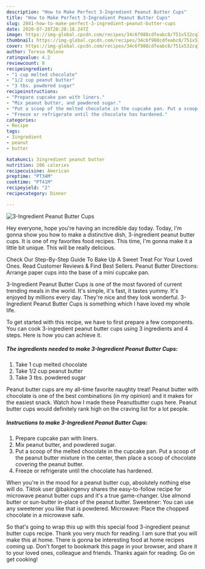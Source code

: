 ```yaml
---
description: "How to Make Perfect 3-Ingredient Peanut Butter Cups"
title: "How to Make Perfect 3-Ingredient Peanut Butter Cups"
slug: 2841-how-to-make-perfect-3-ingredient-peanut-butter-cups
date: 2020-07-28T20:28:18.247Z
image: https://img-global.cpcdn.com/recipes/34c6f988cdfeabc8/751x532cq70/3-ingredient-peanut-butter-cups-recipe-main-photo.jpg
thumbnail: https://img-global.cpcdn.com/recipes/34c6f988cdfeabc8/751x532cq70/3-ingredient-peanut-butter-cups-recipe-main-photo.jpg
cover: https://img-global.cpcdn.com/recipes/34c6f988cdfeabc8/751x532cq70/3-ingredient-peanut-butter-cups-recipe-main-photo.jpg
author: Teresa Malone
ratingvalue: 4.2
reviewcount: 8
recipeingredient:
- "1 cup melted chocolate"
- "1/2 cup peanut butter"
- "3 tbs. powdered sugar"
recipeinstructions:
- "Prepare cupcake pan with liners."
- "Mix peanut butter, and powdered sugar."
- "Put a scoop of the melted chocolate in the cupcake pan. Put a scoop of the peanut butter mixture in the center, then place a scoop of chocolate covering the peanut butter."
- "Freeze or refrigerate until the chocolate has hardened."
categories:
- Recipe
tags:
- 3ingredient
- peanut
- butter

katakunci: 3ingredient peanut butter 
nutrition: 206 calories
recipecuisine: American
preptime: "PT34M"
cooktime: "PT41M"
recipeyield: "2"
recipecategory: Dinner

---
```



![3-Ingredient Peanut Butter Cups](https://img-global.cpcdn.com/recipes/34c6f988cdfeabc8/751x532cq70/3-ingredient-peanut-butter-cups-recipe-main-photo.jpg)

Hey everyone, hope you're having an incredible day today. Today, I'm gonna show you how to make a distinctive dish, 3-ingredient peanut butter cups. It is one of my favorites food recipes. This time, I'm gonna make it a little bit unique. This will be really delicious.

Check Our Step-By-Step Guide To Bake Up A Sweet Treat For Your Loved Ones. Read Customer Reviews &amp; Find Best Sellers. Peanut Butter Directions: Arrange paper cups into the base of a mini cupcake pan.

3-Ingredient Peanut Butter Cups is one of the most favored of current trending meals in the world. It's simple, it's fast, it tastes yummy. It's enjoyed by millions every day. They're nice and they look wonderful. 3-Ingredient Peanut Butter Cups is something which I have loved my whole life.


To get started with this recipe, we have to first prepare a few components. You can cook 3-ingredient peanut butter cups using 3 ingredients and 4 steps. Here is how you can achieve it.

<!--inarticleads1-->

##### The ingredients needed to make 3-Ingredient Peanut Butter Cups:

1. Take 1 cup melted chocolate
1. Take 1/2 cup peanut butter
1. Take 3 tbs. powdered sugar


Peanut butter cups are my all-time favorite naughty treat! Peanut butter with chocolate is one of the best combinations (in my opinion) and it makes for the easiest snack. Watch how I made these Peanutbutter cups here. Peanut butter cups would definitely rank high on the craving list for a lot people. 

<!--inarticleads2-->

##### Instructions to make 3-Ingredient Peanut Butter Cups:

1. Prepare cupcake pan with liners.
1. Mix peanut butter, and powdered sugar.
1. Put a scoop of the melted chocolate in the cupcake pan. Put a scoop of the peanut butter mixture in the center, then place a scoop of chocolate covering the peanut butter.
1. Freeze or refrigerate until the chocolate has hardened.


When you&#39;re in the mood for a peanut butter cup, absolutely nothing else will do. Tiktok user @bakingenvy shares the easy-to-follow recipe for microwave peanut butter cups and it&#39;s a true game-changer. Use almond butter or sun-butter in-place of the peanut butter. Sweetener: You can use any sweetener you like that is powdered. Microwave: Place the chopped chocolate in a microwave safe. 

So that's going to wrap this up with this special food 3-ingredient peanut butter cups recipe. Thank you very much for reading. I am sure that you will make this at home. There is gonna be interesting food at home recipes coming up. Don't forget to bookmark this page in your browser, and share it to your loved ones, colleague and friends. Thanks again for reading. Go on get cooking!
